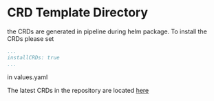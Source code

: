 # CRD Template Directory
the CRDs are generated in pipeline during helm package. To install the CRDs please set
```yaml
...
installCRDs: true
...
```
in values.yaml

The latest CRDs in the repository are located [here](../../../crds)